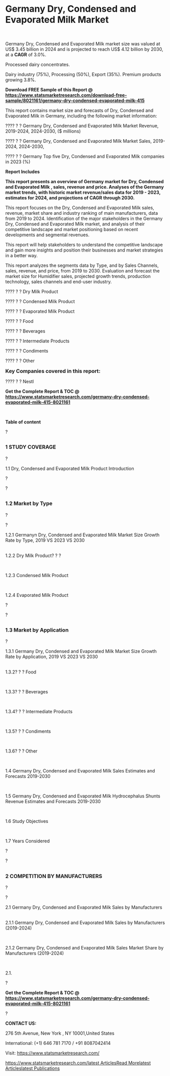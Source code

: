 <h1>Germany Dry, Condensed and Evaporated Milk Market</h1><br/><p>Germany Dry, Condensed and Evaporated Milk market size was valued at US$ 3.45 billion in 2024 and is projected to reach US$ 4.12 billion by 2030, at a <strong>CAGR</strong> of 3.0%.</p>
 
 
 
 <p>Processed dairy concentrates.</p>
 
 
 
 <p>Dairy industry (75%), Processing (50%), Export (35%). Premium products growing 3.8%.</p>
 
 
 
 <p><strong>Download FREE Sample of this Report @ <a href="https://www.statsmarketresearch.com/download-free-sample/8021161/germany-dry-condensed-evaporated-milk-415">https://www.statsmarketresearch.com/download-free-sample/8021161/germany-dry-condensed-evaporated-milk-415</a></strong></p>
 
 
 
 <p>This report contains market size and forecasts of Dry, Condensed and Evaporated Milk in Germany, including the following market information:</p>
 
 
 
 <p>???? ? ? Germany Dry, Condensed and Evaporated Milk Market Revenue, 2019-2024, 2024-2030, ($ millions)</p>
 
 
 
 <p>???? ? ? Germany Dry, Condensed and Evaporated Milk Market Sales, 2019-2024, 2024-2030,</p>
 
 
 
 <p>???? ? ? Germany Top five Dry, Condensed and Evaporated Milk companies in 2023 (%)</p>
 
 
 
 <p><strong>Report Includes</strong></p>
 
 
 
 <p><strong>This report presents an overview of Germany market for Dry, Condensed and Evaporated Milk , sales, revenue and price. Analyses of the Germany market trends, with historic market revenue/sales data for 2019 - 2023, estimates for 2024, and projections of <strong>CAGR</strong> through 2030.</strong></p>
 
 
 
 <p>This report focuses on the Dry, Condensed and Evaporated Milk sales, revenue, market share and industry ranking of main manufacturers, data from 2019 to 2024. Identification of the major stakeholders in the Germany Dry, Condensed and Evaporated Milk market, and analysis of their competitive landscape and market positioning based on recent developments and segmental revenues.</p>
 
 
 
 <p>This report will help stakeholders to understand the competitive landscape and gain more insights and position their businesses and market strategies in a better way.</p>
 
 
 
 <p>This report analyzes the segments data by Type, and by Sales Channels, sales, revenue, and price, from 2019 to 2030. Evaluation and forecast the market size for Humidifier sales, projected growth trends, production technology, sales channels and end-user industry.</p>
 
 
 
 <p>???? ? ? Dry Milk Product</p>
 
 
 
 <p>???? ? ? Condensed Milk Product</p>
 
 
 
 <p>???? ? ? Evaporated Milk Product</p>
 
 
 
 <p>???? ? ? Food</p>
 
 
 
 <p>???? ? ? Beverages</p>
 
 
 
 <p>???? ? ? Intermediate Products</p>
 
 
 
 <p>???? ? ? Condiments</p>
 
 
 
 <p>???? ? ? Other</p>
 
 
 
 <p><span style="font-size:16px"><strong>Key Companies covered in this report:</strong></span></p>
 
 
 
 <p>???? ? ? Nestl</p>
 
 
 
 <div><b>Get the Complete Report & TOC @ <a href="https://www.statsmarketresearch.com/germany-dry-condensed-evaporated-milk-415-8021161">https://www.statsmarketresearch.com/germany-dry-condensed-evaporated-milk-415-8021161</a></b></div>
 
 
 
 <p><br />
 
 <b>Table of content</b></p>
 
 
 
 <p>? </p>
 
 
 
 <h2><span style="font-size:16px"><strong>1 STUDY COVERAGE</strong></span></h2>
 
 
 
 <p>? </p>
 
 
 
 <p>1.1 Dry, Condensed and Evaporated Milk Product Introduction</p>
 
 
 
 <p>? </p>
 
 
 
 <p>? </p>
 
 
 
 <h2><span style="font-size:16px"><strong>1.2 Market by Type</strong></span></h2>
 
 
 
 <p>? </p>
 
 
 
 <p>? </p>
 
 
 
 <p>1.2.1 Germanyn Dry, Condensed and Evaporated Milk Market Size Growth Rate by Type, 2019 VS 2023 VS 2030<br />
 
 <br />
 
 1.2.2 Dry Milk Product? ? ? <br />
 
 <br />
 
 1.2.3 Condensed Milk Product<br />
 
 <br />
 
 1.2.4 Evaporated Milk Product<br />
 
 ? </p>
 
 
 
 <p>? </p>
 
 
 
 <h2><span style="font-size:16px"><strong>1.3 Market by Application</strong></span></h2>
 
 
 
 <p>? </p>
 
 
 
 <p>1.3.1 Germany Dry, Condensed and Evaporated Milk Market Size Growth Rate by Application, 2019 VS 2023 VS 2030<br />
 
 <br />
 
 1.3.2? ? ? Food<br />
 
 <br />
 
 1.3.3? ? ? Beverages<br />
 
 <br />
 
 1.3.4? ? ? Intermediate Products<br />
 
 <br />
 
 1.3.5? ? ? Condiments<br />
 
 <br />
 
 1.3.6? ? ? Other<br />
 
 <br />
 
 1.4 Germany Dry, Condensed and Evaporated Milk Sales Estimates and Forecasts 2019-2030<br />
 
 <br />
 
 1.5 Germany Dry, Condensed and Evaporated Milk Hydrocephalus Shunts Revenue Estimates and Forecasts 2019-2030<br />
 
 <br />
 
 1.6 Study Objectives<br />
 
 <br />
 
 1.7 Years Considered</p>
 
 
 
 <p>? </p>
 
 
 
 <p>? </p>
 
 
 
 <h2><span style="font-size:16px"><strong>2 COMPETITION BY MANUFACTURERS</strong></span></h2>
 
 
 
 <p>? </p>
 
 
 
 <p>? </p>
 
 
 
 <p>2.1 Germany Dry, Condensed and Evaporated Milk Sales by Manufacturers<br />
 
 <br />
 
 2.1.1 Germany Dry, Condensed and Evaporated Milk Sales by Manufacturers (2019-2024)<br />
 
 <br />
 
 2.1.2 Germany Dry, Condensed and Evaporated Milk Sales Market Share by Manufacturers (2019-2024)<br />
 
 <br />
 
 2.1.</p>
 
 
 
 <p>? </p>
 
 
 
 <div><b>Get the Complete Report & TOC @ <a href="https://www.statsmarketresearch.com/germany-dry-condensed-evaporated-milk-415-8021161">https://www.statsmarketresearch.com/germany-dry-condensed-evaporated-milk-415-8021161</a></b></div>
 
 
 
 <p>? </p>
 
 
 
 <p><b>CONTACT US:</b><br />
 
 276 5th Avenue, New York , NY 10001,United States<br />
 
 International: (+1) 646 781 7170 / +91 8087042414<br />
 
 Visit: <a href="https://www.statsmarketresearch.com/">https://www.statsmarketresearch.com/</a><br />
 
 <a href="https://gyeongbokgung.com">https://www.statsmarketresearch.com/</a><a href="https://hallyeomaritime.com">latest Articles</a><a href="https://jingwansa.com">Read More</a><a href="https://nguoiviet.jp/">latest Articles</a><a href="https://www.intelmarketresearch.com/">latest Publications</a></p>